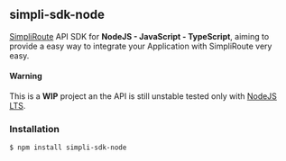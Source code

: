 ## simpli-sdk-node

[SimpliRoute](http://simpliroute.com) API SDK  for **NodeJS - JavaScript - TypeScript**, aiming to provide a easy way to integrate your Application with SimpliRoute very easy.

#### Warning
This is a **WIP** project an the API is still unstable tested only with [NodeJS LTS](https://nodejs.org/en/about/releases/).


### Installation
```bash
$ npm install simpli-sdk-node
```

